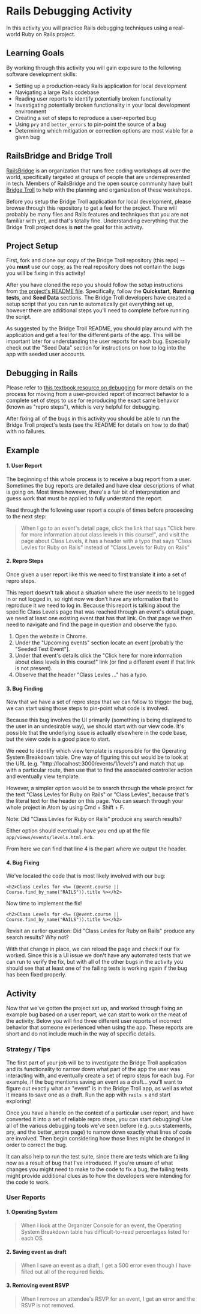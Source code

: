 # Rails Debugging Activity
In this activity you will practice Rails debugging techniques using a real-world Ruby on Rails project.

## Learning Goals
By working through this activity you will gain exposure to the following software development skills:
* Setting up a production-ready Rails application for local development
* Navigating a large Rails codebase
* Reading user reports to identify potentially broken functionality
* Investigating potentially broken functionality in your local development environment
* Creating a set of steps to reproduce a user-reported bug
* Using `pry` and `better_errors` to pin-point the source of a bug
* Determining which mitigation or correction options are most viable for a given bug

## RailsBridge and Bridge Troll
[RailsBridge](http://railsbridge.org/) is an organization that runs free coding workshops all over the world, specifically targeted at groups of people that are underrepresented in tech. Members of RailsBridge and the open source community have built [Bridge Troll](https://www.bridgetroll.org/) to help with the planning and organization of these workshops.

Before you setup the Bridge Troll application for local development, please browse through this repository to get a feel for the project. There will probably be many files and Rails features and techniques that you are not familiar with yet, and that's totally fine. Understanding everything that the Bridge Troll project does is **not** the goal for this activity.

## Project Setup
First, fork and clone our copy of the Bridge Troll repository (this repo) -- you **must** use our copy, as the real repository does not contain the bugs you will be fixing in this activity!

After you have cloned the repo you should follow the setup instructions from [the project's README file](./README-bridge_troll.md). Specifically, follow the **Quickstart**, **Running tests**, and **Seed Data** sections. The Bridge Troll developers have created a setup script that you can run to automatically get everything set up, however there are additional steps you'll need to complete before running the script.

As suggested by the Bridge Troll README, you should play around with the application and get a feel for the different parts of the app. This will be important later for understanding the user reports for each bug. Especially check out the "Seed Data" section for instructions on how to log into the app with seeded user accounts.

## Debugging in Rails
Please refer to [this textbook resource on debugging](https://github.com/Ada-Developers-Academy/textbook-curriculum/blob/master/00-programming-fundamentals/debugging-user-reports.md) for more details on the process for moving from a user-provided report of incorrect behavior to a complete set of steps to use for reproducing the exact same behavior (known as "repro steps"), which is very helpful for debugging.

After fixing all of the bugs in this activity you should be able to run the Bridge Troll project's tests (see the README for details on how to do that) with no failures.

## Example
#### 1. User Report
The beginning of this whole process is to receive a bug report from a user. Sometimes the bug reports are detailed and have clear descriptions of what is going on. Most times however, there's a fair bit of interpretation and guess work that must be applied to fully understand the report.

Read through the following user report a couple of times before proceeding to the next step:
> When I go to an event's detail page, click the link that says "Click here for more information about class levels in this course!", and visit the page about Class Levels, it has a header with a typo that says "Class Levles for Ruby on Rails" instead of "Class Levels for Ruby on Rails"

#### 2. Repro Steps
Once given a user report like this we need to first translate it into a set of repro steps.

This report doesn't talk about a situation where the user needs to be logged in or not logged in, so right now we don't have any information that to reproduce it we need to log in. Because this report is talking about the specific Class Levels page that was reached through an event's detail page, we need at least one existing event that has that link. On that page we then need to navigate and find the page in question and observe the typo.

1. Open the website in Chrome.
1. Under the "Upcoming events" section locate an event [probably the "Seeded Test Event"].
1. Under that event's details click the "Click here for more information about class levels in this course!" link (or find a different event if that link is not present).
1. Observe that the header "Class Levles ..." has a typo.

#### 3. Bug Finding
Now that we have a set of repro steps that we can follow to trigger the bug, we can start using those steps to pin-point what code is involved.

Because this bug involves the UI primarily (something is being displayed to the user in an undesirable way), we should start with our view code. It's possible that the underlying issue is actually elsewhere in the code base, but the view code is a good place to start.

We need to identify which view template is responsible for the Operating System Breakdown table. One way of figuring this out would be to look at the URL (e.g. "http://localhost:3000/events/1/levels") and match that up with a particular route, then use that to find the associated controller action and eventually view template.

However, a simpler option would be to search through the whole project for the text "Class Levles for Ruby on Rails" or "Class Levles", because that's the literal text for the header on this page. You can search through your whole project in Atom by using Cmd + Shift + F.

Note: Did "Class Levles for Ruby on Rails" produce any search results?

Either option should eventually have you end up at the file `app/views/events/levels.html.erb`.

From here we can find that line 4 is the part where we output the header.

#### 4. Bug Fixing
We've located the code that is most likely involved with our bug:
```erb
<h2>Class Levles for <%= (@event.course || Course.find_by_name("RAILS")).title %></h2>
```

Now time to implement the fix!

```erb
<h2>Class Levels for <%= (@event.course || Course.find_by_name("RAILS")).title %></h2>
```

Revisit an earlier question: Did "Class Levles for Ruby on Rails" produce any search results? Why not?

With that change in place, we can reload the page and check if our fix worked. Since this is a UI issue we don't have any automated tests that we can run to verify the fix, but with all of the other bugs in the activity you should see that at least one of the failing tests is working again if the bug has been fixed properly.

## Activity
Now that we've gotten the project set up, and worked through fixing an example bug based on a user report, we can start to work on the meat of the activity. Below you will find three different user reports of incorrect behavior that someone experienced when using the app. These reports are short and do not include much in the way of specific details.

### Strategy / Tips
The first part of your job will be to investigate the Bridge Troll application and its functionality to narrow down what part of the app the user was interacting with, and eventually create a set of repro steps for each bug. For example, if the bug mentions saving an event as a draft... you'll want to figure out exactly what an "event" is in the Bridge Troll app, as well as what it means to save one as a draft. Run the app with `rails s` and start exploring!

Once you have a handle on the context of a particular user report, and have converted it into a set of reliable repro steps, you can start debugging! Use all of the various debugging tools we've seen before (e.g. `puts` statements, pry, and the better_errors page) to narrow down exactly what lines of code are involved. Then begin considering how those lines might be changed in order to correct the bug.

It can also help to run the test suite, since there are tests which are failing now as a result of bug that I've introduced. If you're unsure of what changes you might need to make to the code to fix a bug, the failing tests might provide additional clues as to how the developers were intending for the code to work.

### User Reports

#### 1. Operating System
> When I look at the Organizer Console for an event, the Operating System Breakdown table has difficult-to-read percentages listed for each OS.

#### 2. Saving event as draft
> When I save an event as a draft, I get a 500 error even though I have filled out all of the required fields.

#### 3. Removing event RSVP
> When I remove an attendee's RSVP for an event, I get an error and the RSVP is not removed.
